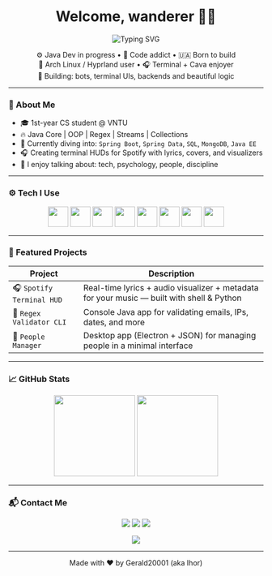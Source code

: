 <h1 align="center">Welcome, wanderer 👨‍💻</h1>
<p align="center">
  <img src="https://readme-typing-svg.demolab.com?font=Fira+Code&pause=1000&color=00F7FF&width=435&lines=I'm+Ihor+(Gerald20001);Backend+Developer+%7C+Student+%7C+Linux+Enjoyer;Learning+Java+Spring+every+day!" alt="Typing SVG" />
</p>

<p align="center">
  ⚙️ Java Dev in progress • 🧠 Code addict • 🇺🇦 Born to build <br>
  🐧 Arch Linux / Hyprland user • 🎧 Terminal + Cava enjoyer <br>
  🧪 Building: bots, terminal UIs, backends and beautiful logic
</p>

---

### 🧠 About Me

- 🎓 1st-year CS student @ VNTU  
- 🔥 Java Core | OOP | Regex | Streams | Collections  
- 🚧 Currently diving into: `Spring Boot`, `Spring Data`, `SQL`, `MongoDB`, `Java EE`  
- 🎧 Creating terminal HUDs for Spotify with lyrics, covers, and visualizers  
- 💬 I enjoy talking about: tech, psychology, people, discipline  

---

### ⚙️ Tech I Use

<p align="center">
  <img src="https://cdn.jsdelivr.net/gh/devicons/devicon/icons/java/java-original.svg" height="40"/>
  <img src="https://cdn.jsdelivr.net/gh/devicons/devicon/icons/spring/spring-original.svg" height="40"/>
  <img src="https://cdn.jsdelivr.net/gh/devicons/devicon/icons/postgresql/postgresql-original.svg" height="40"/>
  <img src="https://cdn.jsdelivr.net/gh/devicons/devicon/icons/mongodb/mongodb-original.svg" height="40"/>
  <img src="https://cdn.jsdelivr.net/gh/devicons/devicon/icons/git/git-original.svg" height="40"/>
  <img src="https://cdn.jsdelivr.net/gh/devicons/devicon/icons/linux/linux-original.svg" height="40"/>
  <img src="https://cdn.jsdelivr.net/gh/devicons/devicon/icons/python/python-original.svg" height="40"/>
  <img src="https://cdn.jsdelivr.net/gh/devicons/devicon/icons/bash/bash-original.svg" height="40"/>
</p>

---

### 📌 Featured Projects

| Project | Description |
|--------|-------------|
| 🎧 `Spotify Terminal HUD` | Real-time lyrics + audio visualizer + metadata for your music — built with shell & Python |
| 🧪 `Regex Validator CLI` | Console Java app for validating emails, IPs, dates, and more |
| 👤 `People Manager` | Desktop app (Electron + JSON) for managing people in a minimal interface |

---

### 📈 GitHub Stats
<p align="center">
  <img src="https://github-readme-stats.vercel.app/api?username=Gerald20001&show_icons=true&theme=tokyonight&hide=issues&count_private=true" height="160"/>
  <img src="https://github-readme-stats.vercel.app/api/top-langs/?username=Gerald20001&layout=compact&theme=tokyonight&hide=html" height="160"/>
</p>

---

### 📬 Contact Me

<p align="center">
  <a href="mailto:igorslobodan05@gmail.com"><img src="https://img.shields.io/badge/email-igorslobodan05@gmail.com-red?style=for-the-badge&logo=gmail&logoColor=white"/></a>
  <a href="https://t.me/WhoreInTheShell"><img src="https://img.shields.io/badge/Telegram-@WhoreInTheShell-2CA5E0?style=for-the-badge&logo=telegram&logoColor=white"/></a>
  <img src="https://img.shields.io/badge/Discord-Griffith__2001-5865F2?style=for-the-badge&logo=discord&logoColor=white"/>
</p>

<p align="center">
  <img src="https://github-readme-activity-graph.vercel.app/graph?username=Gerald20001&theme=tokyo-night&area=true"/>
</p>

---

<p align="center">
  Made with ❤️ by Gerald20001 (aka Ihor)
</p>

